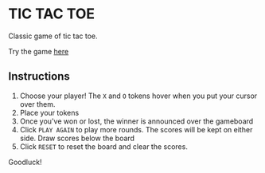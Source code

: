 TIC TAC TOE
==========================

Classic game of tic tac toe. 

Try the game [here](https://kristabel-wong.github.io/miniature-eureka/)

 

Instructions
--------------------------

1. Choose your player! The `X` and `O` tokens hover when you put your cursor over them. 
2. Place your tokens
3. Once you've won or lost, the winner is announced over the gameboard
4. Click `PLAY AGAIN` to play more rounds. The scores will be kept on either side. Draw scores below the board
5. Click `RESET` to reset the board and clear the scores.

Goodluck!



